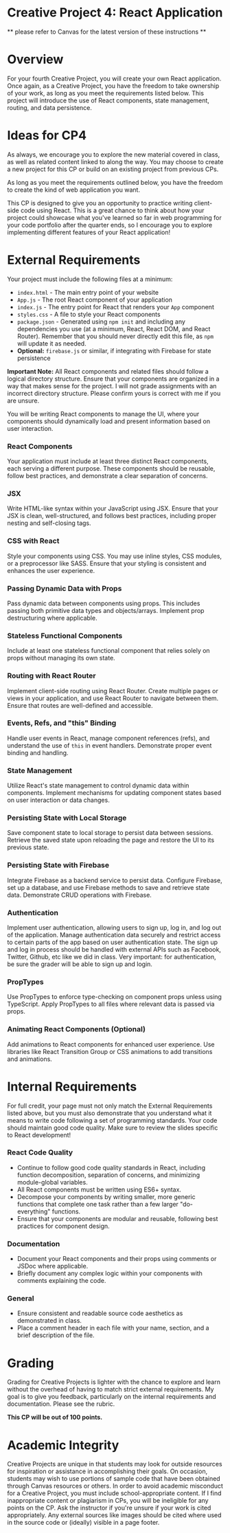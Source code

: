 # Creative Project 4: React Application

** please refer to Canvas for the latest version of these instructions **

# Overview

For your fourth Creative Project, you will create your own React application. Once again, as a Creative Project, you have the freedom to take ownership of your work, as long as you meet the requirements listed below. This project will introduce the use of React components, state management, routing, and data persistence.

# Ideas for CP4

As always, we encourage you to explore the new material covered in class, as well as related content linked to along the way. You may choose to create a new project for this CP or build on an existing project from previous CPs.

As long as you meet the requirements outlined below, you have the freedom to create the kind of web application you want.

This CP is designed to give you an opportunity to practice writing client-side code using React. This is a great chance to think about how your project could showcase what you've learned so far in web programming for your code portfolio after the quarter ends, so I encourage you to explore implementing different features of your React application!

# External Requirements

Your project must include the following files at a minimum:

- `index.html` - The main entry point of your website
- `App.js` - The root React component of your application
- `index.js` - The entry point for React that renders your `App` component
- `styles.css` - A file to style your React components
- `package.json` - Generated using `npm init` and including any dependencies you use (at a minimum, React, React DOM, and React Router). Remember that you should never directly edit this file, as `npm` will update it as needed.
- **Optional:** `firebase.js` or similar, if integrating with Firebase for state persistence

**Important Note:** All React components and related files should follow a logical directory structure. Ensure that your components are organized in a way that makes sense for the project. I will not grade assignments with an incorrect directory structure. Please confirm yours is correct with me if you are unsure.

You will be writing React components to manage the UI, where your components should dynamically load and present information based on user interaction.

### React Components

Your application must include at least three distinct React components, each serving a different purpose. These components should be reusable, follow best practices, and demonstrate a clear separation of concerns.

### JSX

Write HTML-like syntax within your JavaScript using JSX. Ensure that your JSX is clean, well-structured, and follows best practices, including proper nesting and self-closing tags.

### CSS with React

Style your components using CSS. You may use inline styles, CSS modules, or a preprocessor like SASS. Ensure that your styling is consistent and enhances the user experience.

### Passing Dynamic Data with Props

Pass dynamic data between components using props. This includes passing both primitive data types and objects/arrays. Implement prop destructuring where applicable.

### Stateless Functional Components

Include at least one stateless functional component that relies solely on props without managing its own state.

### Routing with React Router

Implement client-side routing using React Router. Create multiple pages or views in your application, and use React Router to navigate between them. Ensure that routes are well-defined and accessible.

### Events, Refs, and "this" Binding

Handle user events in React, manage component references (refs), and understand the use of `this` in event handlers. Demonstrate proper event binding and handling.

### State Management

Utilize React's state management to control dynamic data within components. Implement mechanisms for updating component states based on user interaction or data changes.

### Persisting State with Local Storage

Save component state to local storage to persist data between sessions. Retrieve the saved state upon reloading the page and restore the UI to its previous state.

### Persisting State with Firebase 

Integrate Firebase as a backend service to persist data. Configure Firebase, set up a database, and use Firebase methods to save and retrieve state data. Demonstrate CRUD operations with Firebase.

### Authentication 

Implement user authentication, allowing users to sign up, log in, and log out of the application. Manage authentication data securely and restrict access to certain parts of the app based on user authentication state. The sign up and log in process should be handled with external APIs such as Facebook, Twitter, Github, etc like we did in class.
Very important: for authentication, be sure the grader will be able to sign up and login.

### PropTypes

Use PropTypes to enforce type-checking on component props unless using TypeScript. Apply PropTypes to all files where relevant data is passed via props.

### Animating React Components (Optional)

Add animations to React components for enhanced user experience. Use libraries like React Transition Group or CSS animations to add transitions and animations.

# Internal Requirements

For full credit, your page must not only match the External Requirements listed above, but you must also demonstrate that you understand what it means to write code following a set of programming standards. Your code should maintain good code quality. Make sure to review the slides specific to React development!

### React Code Quality

- Continue to follow good code quality standards in React, including function decomposition, separation of concerns, and minimizing module-global variables.
- All React components must be written using ES6+ syntax.
- Decompose your components by writing smaller, more generic functions that complete one task rather than a few larger "do-everything" functions.
- Ensure that your components are modular and reusable, following best practices for component design.

### Documentation

- Document your React components and their props using comments or JSDoc where applicable.
- Briefly document any complex logic within your components with comments explaining the code.

### General

- Ensure consistent and readable source code aesthetics as demonstrated in class.
- Place a comment header in each file with your name, section, and a brief description of the file.

# Grading

Grading for Creative Projects is lighter with the chance to explore and learn without the overhead of having to match strict external requirements. My goal is to give you feedback, particularly on the internal requirements and documentation. Please see the rubric.

**This CP will be out of 100 points.**

# Academic Integrity

Creative Projects are unique in that students may look for outside resources for inspiration or assistance in accomplishing their goals. On occasion, students may wish to use portions of sample code that have been obtained through Canvas resources or others. In order to avoid academic misconduct for a Creative Project, you must include school-appropriate content. If I find inappropriate content or plagiarism in CPs, you will be ineligible for any points on the CP. Ask the instructor if you're unsure if your work is cited appropriately. Any external sources like images should be cited where used in the source code or (ideally) visible in a page footer.

